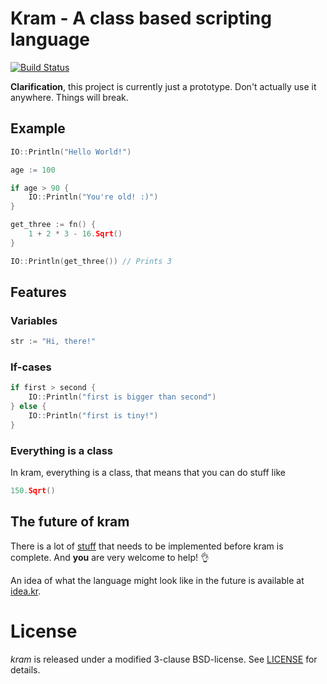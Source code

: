 # Kram - A class based scripting language

[![Build Status](https://semaphoreci.com/api/v1/projects/e793760f-a344-47ce-bbf4-0af68745f97f/491932/shields_badge.svg)](https://semaphoreci.com/zegl/kram)

**Clarification**, this project is currently just a prototype. Don't actually use it anywhere. Things will break.

## Example

```go
IO::Println("Hello World!")

age := 100

if age > 90 {
    IO::Println("You're old! :)")
}

get_three := fn() {
    1 + 2 * 3 - 16.Sqrt()
}

IO::Println(get_three()) // Prints 3

```

## Features

### Variables

```go
str := "Hi, there!"
```

### If-cases

```go
if first > second {
    IO::Println("first is bigger than second")
} else {
    IO::Println("first is tiny!")
}
```

### Everything is a class

In kram, everything is a class, that means that you can do stuff like

```go
150.Sqrt()
```

## The future of kram

There is a lot of [stuff](https://github.com/kram/kram/labels/Feature) that needs to be implemented before kram is complete. And **you** are very welcome to help! :ok_hand:

An idea of what the language might look like in the future is available at [idea.kr](https://github.com/kram/kram/blob/master/idea.kr).

# License

*kram* is released under a modified 3-clause BSD-license. See [LICENSE](https://github.com/kram/kram/blob/master/LICENSE) for details.
